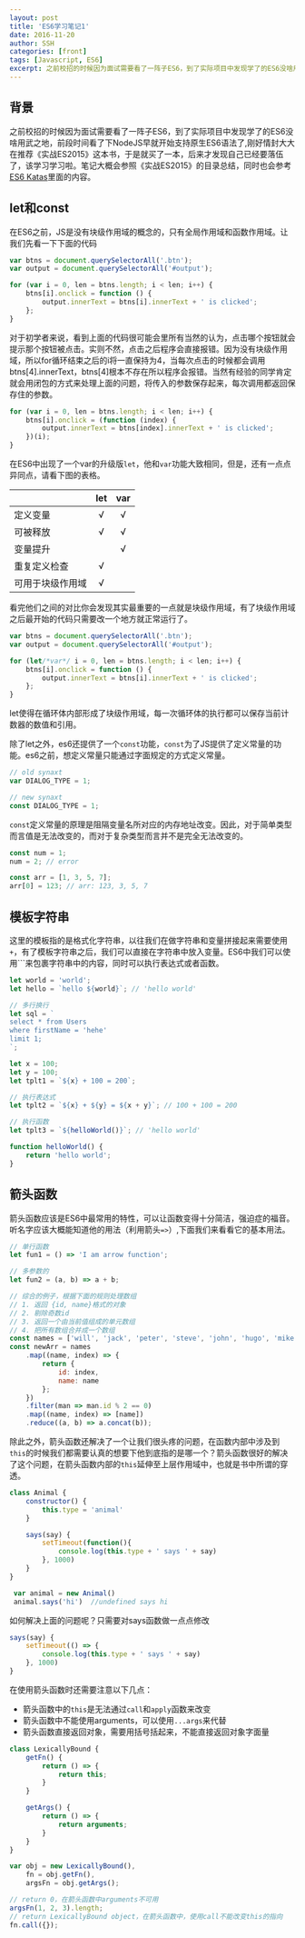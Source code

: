 ```yaml
---
layout: post
title: 'ES6学习笔记1'
date: 2016-11-20
author: SSH
categories: [front]
tags: [Javascript, ES6]
excerpt: 之前校招的时候因为面试需要看了一阵子ES6，到了实际项目中发现学了的ES6没啥用武之地，前段时间看了下NodeJS早就开始支持原生ES6语法了,刚好情封大大在推荐《实战ES2015》这本书，于是就买了一本，后来才发现自己已经要落伍了，该学习学习啦。笔记大概会参照《实战ES2015》的目录总结，同时也会参考ES6 Katas里面的内容。
---
```


## 背景
之前校招的时候因为面试需要看了一阵子ES6，到了实际项目中发现学了的ES6没啥用武之地，前段时间看了下NodeJS早就开始支持原生ES6语法了,刚好情封大大在推荐《实战ES2015》这本书，于是就买了一本，后来才发现自己已经要落伍了，该学习学习啦。笔记大概会参照《实战ES2015》的目录总结，同时也会参考[ES6 Katas](http://es6katas.org/)里面的内容。

## let和const
在ES6之前，JS是没有块级作用域的概念的，只有全局作用域和函数作用域。让我们先看一下下面的代码

```javascript
var btns = document.querySelectorAll('.btn');
var output = document.querySelectorAll('#output');

for (var i = 0, len = btns.length; i < len; i++) {
	btns[i].onclick = function () {
		output.innerText = btns[i].innerText + ' is clicked';
	};
}
```

对于初学者来说，看到上面的代码很可能会里所有当然的认为，点击哪个按钮就会提示那个按钮被点击。实则不然，点击之后程序会直接报错。因为没有块级作用域，所以for循环结束之后的i将一直保持为4，当每次点击的时候都会调用btns[4].innerText，btns[4]根本不存在所以程序会报错。当然有经验的同学肯定就会用闭包的方式来处理上面的问题，将传入的参数保存起来，每次调用都返回保存住的参数。

```javascript
for (var i = 0, len = btns.length; i < len; i++) {
	btns[i].onclick = (function (index) {
		output.innerText = btns[index].innerText + ' is clicked';
	})(i);
}
```

在ES6中出现了一个var的升级版`let`，他和`var`功能大致相同，但是，还有一点点异同点，请看下图的表格。

|                  |let  | var  |
| ---------------- |:---:| :---:|
| 定义变量         | √   | √    |
| 可被释放         | √   | √    |
| 变量提升         |     | √    |
| 重复定义检查     | √   |      |
| 可用于块级作用域 | √   |      |

看完他们之间的对比你会发现其实最重要的一点就是块级作用域，有了块级作用域之后最开始的代码只需要改一个地方就正常运行了。

```javascript
var btns = document.querySelectorAll('.btn');
var output = document.querySelectorAll('#output');

for (let/*var*/ i = 0, len = btns.length; i < len; i++) {
	btns[i].onclick = function () {
		output.innerText = btns[i].innerText + ' is clicked';
	};
}

```

let使得在循环体内部形成了块级作用域，每一次循环体的执行都可以保存当前计数器的数值和引用。

除了let之外，es6还提供了一个`const`功能，`const`为了JS提供了定义常量的功能。es6之前，想定义常量只能通过字面规定的方式定义常量。

```javascript
// old synaxt
var DIALOG_TYPE = 1;

// new synaxt
const DIALOG_TYPE = 1;
```

`const`定义常量的原理是阻隔变量名所对应的内存地址改变。因此，对于简单类型而言值是无法改变的，而对于复杂类型而言并不是完全无法改变的。

```javascript
const num = 1;
num = 2; // error

const arr = [1, 3, 5, 7];
arr[0] = 123; // arr: 123, 3, 5, 7
```

## 模板字符串
这里的模板指的是格式化字符串，以往我们在做字符串和变量拼接起来需要使用`+`，有了模板字符串之后，我们可以直接在字符串中放入变量。ES6中我们可以使用```来包裹字符串中的内容，同时可以执行表达式或者函数。

```javascript
let world = 'world';
let hello = `hello ${world}`; // 'hello world'

// 多行换行
let sql = `
select * from Users
where firstName = 'hehe'
limit 1;
`;

let x = 100;
let y = 100;
let tplt1 = `${x} + 100 = 200`;

// 执行表达式
let tplt2 = `${x} + ${y} = ${x + y}`; // 100 + 100 = 200

// 执行函数
let tplt3 = `${helloWorld()}`; // 'hello world'

function helloWorld() {
    return 'hello world';    
}
```

## 箭头函数
箭头函数应该是ES6中最常用的特性，可以让函数变得十分简洁，强迫症的福音。听名字应该大概能知道他的用法（利用箭头`=>`）,下面我们来看看它的基本用法。

```javascript
// 单行函数
let fun1 = () => 'I am arrow function';

// 多参数的
let fun2 = (a, b) => a + b;

// 综合的例子，根据下面的规则处理数组
// 1. 返回 {id, name}格式的对象
// 2. 剔除奇数id
// 3. 返回一个由当前值组成的单元数组
// 4. 把所有数组合并成一个数组
const names = ['will', 'jack', 'peter', 'steve', 'john', 'hugo', 'mike'];
const newArr = names
	.map((name, index) => {
		return {
			id: index,
			name: name
		};
	})
	.filter(man => man.id % 2 == 0)
	.map((name, index) => [name])
	.reduce((a, b) => a.concat(b));
```

除此之外，箭头函数还解决了一个让我们很头疼的问题，在函数内部中涉及到`this`的时候我们都需要认真的想要下他到底指的是哪一个？箭头函数很好的解决了这个问题，在箭头函数内部的`this`延伸至上层作用域中，也就是书中所谓的穿透。

```javascript
class Animal {
    constructor() {
        this.type = 'animal'
    }

    says(say) {
        setTimeout(function(){
            console.log(this.type + ' says ' + say)
        }, 1000)
    }
}

 var animal = new Animal()
 animal.says('hi')  //undefined says hi
```

如何解决上面的问题呢？只需要对says函数做一点点修改

```javascript
says(say) {
    setTimeout(() => {
        console.log(this.type + ' says ' + say)
    }, 1000)
}
```

在使用箭头函数时还需要注意以下几点：
+ 箭头函数中的`this`是无法通过`call`和`apply`函数来改变
+ 箭头函数中不能使用arguments，可以使用`...args`来代替
+ 箭头函数直接返回对象，需要用括号括起来，不能直接返回对象字面量

```javascript
class LexicallyBound {
    getFn() {
        return () => {
            return this;
        }
    }

    getArgs() {
        return () => {
            return arguments;
        }
    }
}

var obj = new LexicallyBound(),
    fn = obj.getFn(),
    argsFn = obj.getArgs();

// return 0，在箭头函数中arguments不可用
argsFn(1, 2, 3).length; 
// return LexicallyBound object，在箭头函数中，使用call不能改变this的指向
fn.call({}); 
```